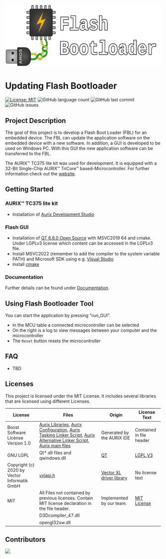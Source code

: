 <h1 align="center">
  <img src="./Deliverables/sprint-01/team-logo.png" alt="Flash Boot Loader Teamlogo" height="200"/>
</h1>

# Updating Flash Bootloader
[![License: MIT](https://img.shields.io/badge/License-MIT-yellow.svg)](https://opensource.org/licenses/MIT)
![GitHub language count](https://img.shields.io/github/languages/count/amosproj/amos2024ss07-updating-flash-boot-loader)
![GitHub last commit](https://img.shields.io/github/last-commit/amosproj/amos2024ss07-updating-flash-boot-loader)
![GitHub issues](https://img.shields.io/github/issues/amosproj/amos2024ss07-updating-flash-boot-loader)


## Project Description
The goal of this project is to develop a Flash Boot Loader (FBL) for an embedded device. The FBL can update the application software on the embedded device with a new software. In addition, a GUI is developed to be used on Windows PC. With this GUI the new application software can be transferred to the FBL.

The AURIX&trade; TC375 lite kit was used for development. It is equipped with a 32-Bit Single-Chip AURIX&trade; TriCore&trade; based-Microcontroller. For further information check out the [website](https://www.infineon.com/cms/en/product/evaluation-boards/kit_a2g_tc375_lite/).


## Getting Started 
### AURIX&trade; TC375 lite kit
* Installation of [Aurix Development Studio](https://www.infineon.com/cms/en/product/promopages/aurix-development-studio/)

### Flash GUI
* Installation of [QT 6.8.0 Open Source](https://www.qt.io/download-qt-installer-oss) with MSVC2019 64 and cmake. Under LGPLv3 license which content can be accessed in the LGPLv3 file.
* Install MSVC2022 (remember to add the compiler to the system variable PATH) and Microsoft SDK using e.g. [Visual Studio](https://visualstudio.microsoft.com/) 
* Install [cmake](https://cmake.org/)

### Documentation
Further details can be found under [Documentation](./Documentation).

## Using Flash Bootloader Tool
You can start the application by pressing "run_GUI".
* In the MCU table a connected microcontroller can be selected
* On the right is a log to view messages between your computer and the microcontroller
* The `Reset`  button resets the microcontroller

<!--- TODO User documentation when GUI is ready -->

## FAQ
* TBD

## Licenses

<!--- TODO missing dlls in table -->

This project is licensed under the MIT License.
It includes several libraries that are licensed using different Licenses.

| License | Files | Origin | License Text |
|---------|-------|--------|--------------|
| Boost Software License Version 1.0 | [Aurix Libraries](MCU_Aurix/Libraries), [Aurix Configuration](MCU_Aurix/Configuration), [Aurix Tasking Linker Script](MCU_Aurix/Lcf_Tasking_Tricore_Tc.lsl), [Aurix Alternative Linker Script](MCU_Aurix/Lcf_Gnuc_Tricore_Tc.lsl), [Aurix main files](MCU_Aurix/main) | Generated by the AURIX IDE | Contained in file header |
| GNU LGPL | Qt*.dll files and qwindows.dll | [QT](https://www.qt.io/download) | [LGPL V3](LGPLv3.txt) |
| Copyright (c) 2020 by Vector Informatik GmbH | [vxlapi.h](_Snippets/GUI/CAN_Wrapper/src/lib/vxlapi.h) | [Vector XL driver library](https://www.vector.com/de/de/download/vector-driver-setup-windows-10-und-11/) | No license text |
| MIT | All Files not contained by previous licenses. Contain MIT license declaration in the file header. | Implemented by our team. | [MIT License](LICENSE) |
|  | D3Dcompiler_47.dll |  | []() |
|  | opengl32sw.dll |  | []() |

## Contributors
<a href="https://github.com/amosproj/amos2024ss07-updating-flash-boot-loader/graphs/contributors">
  <img src="https://contrib.rocks/image?repo=amosproj/amos2024ss07-updating-flash-boot-loader"/>
</a>

